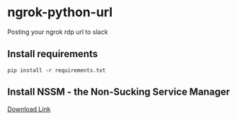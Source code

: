 # ngrok-python-url
Posting your ngrok rdp url to slack

## Install requirements
`pip install -r requirements.txt`

## Install NSSM - the Non-Sucking Service Manager
[Download Link](http://nssm.cc/download)